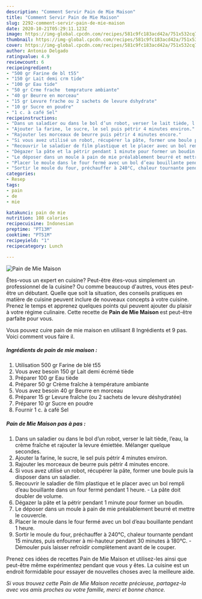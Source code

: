 ```yaml
---
description: "Comment Servir Pain de Mie Maison"
title: "Comment Servir Pain de Mie Maison"
slug: 2292-comment-servir-pain-de-mie-maison
date: 2020-10-21T05:29:11.123Z
image: https://img-global.cpcdn.com/recipes/581c9fc183acd42a/751x532cq70/pain-de-mie-maison-photo-principale-de-la-recette.jpg
thumbnail: https://img-global.cpcdn.com/recipes/581c9fc183acd42a/751x532cq70/pain-de-mie-maison-photo-principale-de-la-recette.jpg
cover: https://img-global.cpcdn.com/recipes/581c9fc183acd42a/751x532cq70/pain-de-mie-maison-photo-principale-de-la-recette.jpg
author: Antonio Delgado
ratingvalue: 4.9
reviewcount: 6
recipeingredient:
- "500 gr Farine de bl t55"
- "150 gr Lait demi crm tide"
- "100 gr Eau tide"
- "50 gr Crme frache  temprature ambiante"
- "40 gr Beurre en morceau"
- "15 gr Levure frache ou 2 sachets de levure dshydrate"
- "10 gr Sucre en poudre"
- "1 c. à café Sel"
recipeinstructions:
- "Dans un saladier ou dans le bol d’un robot, verser le lait tiède, l’eau, la crème fraîche et rajouter la levure émiettée. Mélanger quelque secondes."
- "Ajouter la farine, le sucre, le sel puis pétrir 4 minutes environ."
- "Rajouter les morceaux de beurre puis pétrir 4 minutes encore."
- "Si vous avez utilisé un robot, récupérer la pâte, former une boule puis la disposer dans un saladier."
- "Recouvrir le saladier de film plastique et le placer avec un bol rempli d’eau bouillante dans un four fermé pendant 1 heure. La pâte doit doubler de volume."
- "Dégazer la pâte et la pétrir pendant 1 minute pour former un boudin."
- "Le déposer dans un moule à pain de mie préalablement beurré et mettre le couvercle."
- "Placer le moule dans le four fermé avec un bol d’eau bouillante pendant 1 heure."
- "Sortir le moule du four, préchauffer à 240°C, chaleur tournante pendant 15 minutes, puis enfourner à mi-hauteur pendant 30 minutes à 180°C. Démouler puis laisser refroidir complètement avant de le couper."
categories:
- Resep
tags:
- pain
- de
- mie

katakunci: pain de mie 
nutrition: 108 calories
recipecuisine: Indonesian
preptime: "PT13M"
cooktime: "PT51M"
recipeyield: "1"
recipecategory: Lunch

---
```



![Pain de Mie Maison](https://img-global.cpcdn.com/recipes/581c9fc183acd42a/751x532cq70/pain-de-mie-maison-photo-principale-de-la-recette.jpg)

Êtes-vous un expert en cuisine? Peut-être êtes-vous simplement un professionnel de la cuisine? Ou comme beaucoup d'autres, vous êtes peut-être un débutant. Quelle que soit la situation, des conseils pratiques en matière de cuisine peuvent inclure de nouveaux concepts à votre cuisine. Prenez le temps et apprenez quelques points qui peuvent ajouter du plaisir à votre régime culinaire. Cette recette de <strong> Pain de Mie Maison </strong> est peut-être parfaite pour vous.

<!--inarticleads1-->

Vous pouvez cuire pain de mie maison en utilisant 8 Ingrédients et 9 pas. Voici comment vous faire il.

##### Ingrédients de pain de mie maison :

1. Utilisation 500 gr Farine de blé t55
1. Vous avez besoin 150 gr Lait demi écrémé tiède
1. Préparer 100 gr Eau tiède
1. Préparer 50 gr Crème fraîche à température ambiante
1. Vous avez besoin 40 gr Beurre en morceau
1. Préparer 15 gr Levure fraîche (ou 2 sachets de levure déshydratée)
1. Préparer 10 gr Sucre en poudre
1. Fournir 1 c. à café Sel




<!--inarticleads2-->

##### Pain de Mie Maison pas à pas :

1. Dans un saladier ou dans le bol d’un robot, verser le lait tiède, l’eau, la crème fraîche et rajouter la levure émiettée. Mélanger quelque secondes.
1. Ajouter la farine, le sucre, le sel puis pétrir 4 minutes environ.
1. Rajouter les morceaux de beurre puis pétrir 4 minutes encore.
1. Si vous avez utilisé un robot, récupérer la pâte, former une boule puis la disposer dans un saladier.
1. Recouvrir le saladier de film plastique et le placer avec un bol rempli d’eau bouillante dans un four fermé pendant 1 heure. - La pâte doit doubler de volume.
1. Dégazer la pâte et la pétrir pendant 1 minute pour former un boudin.
1. Le déposer dans un moule à pain de mie préalablement beurré et mettre le couvercle.
1. Placer le moule dans le four fermé avec un bol d’eau bouillante pendant 1 heure.
1. Sortir le moule du four, préchauffer à 240°C, chaleur tournante pendant 15 minutes, puis enfourner à mi-hauteur pendant 30 minutes à 180°C. - Démouler puis laisser refroidir complètement avant de le couper.




<!--inarticleads1-->

<p>
Prenez ces idées de recettes Pain de Mie Maison et utilisez-les ainsi que peut-être même expérimentez pendant que vous y êtes. La cuisine est un endroit formidable pour essayer de nouvelles choses avec la meilleure aide.
</p>

<p>
<i>Si vous trouvez cette Pain de Mie Maison recette précieuse, partagez-la avec vos amis proches ou votre famille, merci et bonne chance.</i>
</p>
